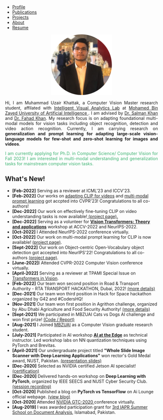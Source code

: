 <ul class="sticky">
  <li><a class="active" href="index">Profile</a></li>
    <li><a href="publications">Publications</a></li>
  <li><a href="projects">Projects</a></li>
  <li><a href="about">About</a></li>
  <li><a href="files/MuhammadUzairKhattak.pdf">Resume</a></li>
</ul>

<p align="center"><img src="files/uzair.png" alt="Avatar" style="align:center;width:200px;height:auto"></p>

<p align="justify">
Hi, I am Muhammad Uzair Khattak, a Computer Vision Master research student, affilated with <a href="https://www.ival-mbzuai.com//">Intelligent Visual Analytics Lab</a> at <a href="https://mbzuai.ac.ae">Mohamed Bin Zayed University of Artificial Intelligence </a>. I am advised by <a href="https://salman-h-khan.github.io/">Dr. Salman Khan</a> and <a href="https://scholar.google.com/citations?user=zvaeYnUAAAAJ&hl=en">Dr. Fahad Khan</a>. My research focus is on adapting foundational multi-modal models for vision tasks including object recognition, detection and video action recognition</b>. Currently, I am carrying research on <b>generalization and prompt learning for adapting large-scale vision-language models for few-shot and zero-shot learning for images and videos</b>. 
</p>

<p align="justify" style="color:MediumSeaGreen;"> I am currently applying for Ph.D. in Computer Science/ Computer Vision for Fall 2023! I am interested in multi-modal understanding and generalization tasks for mainstream computer vision tasks.</p>

## What's New!

 <ul>     
  <li>
     <b>[Feb-2022]</b> Serving as a reviewer at ICML'23 and ICCV'23.
  </li>  
             <li>
     <b>[Feb-2022]</b> Our works on <a href="https://muzairkhattak.github.io/ViFi-CLIP/">adapting CLIP for videos</a> and <a href="https://muzairkhattak.github.io/multimodal-prompt-learning/">multi-modal prompt learning</a> got accpted into CVPR'23! Congratulations to all co-authors!
  </li>  
         <li>
     <b>[Dec-2022]</b> Our work on effectively fine-tuning CLIP on video understanding tasks is now available!<a href="https://muzairkhattak.github.io/ViFi-CLIP/"> (project page).</a>
  </li>  
       <li>
     <b>[Dec-2022]</b> Serving as a volunteer for <a href="https://nips.cc/virtual/2022/workshop/49962"><b>Vision Transformers: Theory and applications</b></a> workshop at ACCV-2022 and NeurIPS-2022.
  </li>  
       <li>
     <b>[Oct-2022]</b> I Attended NeurIPS-2022 conference virtually.
  </li>  
     <li>
     <b>[Oct-2022]</b> Our work on multi-modal prompt learning for CLIP is now available! <a href="https://muzairkhattak.github.io/multimodal-prompt-learning/">(project page)</a>.
  </li>  
   <li>
     <b>[Sept-2022]</b> Our work on Object-centric Open-Vocabulary object detection got accepted into NeurIPS'22! Congratulations to all co-authors  <a href="https://hanoonar.github.io/object-centric-ovd/">(project page)</a>.
  </li>  
   <li>
     <b>[June-2022]</b>I Attended CVPR-2022 Computer Vision conference virtually.
  </li>  
     <li>
     <b>[April-2022]</b> Serving as a reviewer at TPAMI Special Issue on <a href="https://www.computer.org/digital-library/journals/tp/call-for-papers-special-issue-on-transformer-models-in-vision">Transformers in Vision</a>.
  </li>  
      <li>
    <b>[Feb-2022]</b> Our team won second position in Road & Transport Authority - RTA TRANSPORT HACKATHON, Dubai, 2022! <a href="https://mbzuai.ac.ae/news-events/Students-solve-real-world-challenges">(more details) </a>
  </li>  
  <li>
    <b>[Dec-2021]</b> Our team won third position in Hack for Space hackathon organized by G42 and #CodersHQ!
  </li>  
    <li>
    <b>[Nov-2021]</b> Our team won first position in Agrithon challenge, organized by Abu Dhabi Agriculture and Food Security Authority! <a href="https://mbzuai.ac.ae/news-events/Innovating-Agritech-serving-the-nation">(more details) </a>
  </li>  
  <li>
    <b>[Sept-2021]</b> We participated in MBZUAI Cats vs Dogs AI challenge and won first prize! <a href="https://github.com/muzairkhattak/Final-code">(Code / Report) </a>
  </li>  
  <li>
    <b>[Aug-2021]</b> I Joined <a href="https://mbzuai.ac.ae">MBZUAI</a> as a Computer Vision graduate research student.
  </li>
    <li>
      <b>[July-2021]</b> Participated in AI workshop <b><a href="https://ai-lounge.com/ai-news/">AI at the Edge</a></b> as technical instructor. Led workshop labs on NN quantization techniques using PyTorch and Brevitas.
  </li>    
    <li>
    <b>[April-2021]</b> Our undergraduate project titled <b>"Whole Slide Image Scanner with Deep Learning Applications"</b> won rector's Gold Medal award, NUST, Pakistan. <a href="">(presentation slides) </a>
  </li>
    <li>
    <b>[Dec-2020]</b> Selected as NVIDIA certified Jetson AI specialist! <a href="https://www.linkedin.com/posts/muhammad-uzair-khattak-204ba1150_embedded-nvidiajetson-deeplearning-activity-6735567828964909056-MxQo?utm_source=linkedin_share&utm_medium=member_desktop_web">(certification) </a>
  </li>  
    <li>
      <b>[Dec-2020]</b> Delivered hands-on workshop on <b>Deep Learning with PyTorch</b>, organized by IEEE SEECS and NUST Cyber Security Club. <a href="https://www.youtube.com/watch?v=w6BqCdB9BsY">(session recording) </a>
  </li>  
  <li>
    <b>[Oct-2020]</b> Published a blog on <b>PyTorch vs TensorFlow</b> on Ai Lounge official webpage. <a href="https://ai-lounge.com/pytorch-vs-tensorflow/">(view blog)</a> 
  </li>  
    <li>
    <b>[Oct-2020]</b> Attended <a href="https://nvidianews.nvidia.com/news/nvidia-announces-gtc-2020-keynote-with-ceo-jensen-huang-set-for-may-14">NVIDIA GTC-2020 </a> conference virtually. 
  </li>  
      <li>
    <b>[Aug-2019]</b> I was awarded participation grant for <a href="http://pprs.org.pk/events/ssda2019.html">3rd IAPR Summer School on Document Analysis</a>, Islamabad, Pakistan.
  </li>   
</ul> 

